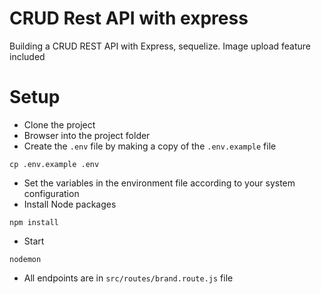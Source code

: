 # CRUD Rest API with express

Building a CRUD REST API with Express, sequelize.
Image upload feature included

# Setup

- Clone the project
- Browser into the project folder
- Create the `.env` file by making a copy of the `.env.example` file
```
cp .env.example .env
```
- Set the variables in the environment file according to your system configuration
- Install Node packages
```
npm install
```
- Start
```
nodemon
```
- All endpoints are in `src/routes/brand.route.js` file
